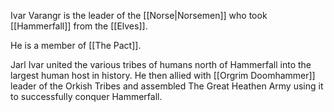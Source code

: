 Ivar Varangr is the leader of the [[Norse|Norsemen]] who took [[Hammerfall]] from the [[Elves]].

He is a member of [[The Pact]].

Jarl Ivar united the various tribes of humans north of Hammerfall into the largest human host in history. He then allied with [[Orgrim Doomhammer]] leader of the Orkish Tribes and assembled The Great Heathen Army using it to successfully conquer Hammerfall.